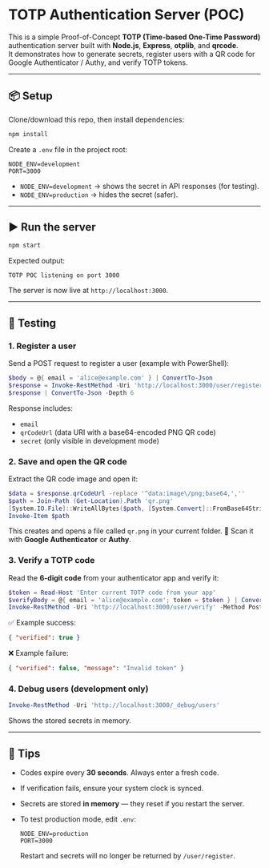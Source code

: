 
# TOTP Authentication Server (POC)

This is a simple Proof-of-Concept **TOTP (Time-based One-Time Password)** authentication server built with **Node.js**, **Express**, **otplib**, and **qrcode**.  
It demonstrates how to generate secrets, register users with a QR code for Google Authenticator / Authy, and verify TOTP tokens.

---

## 📦 Setup

Clone/download this repo, then install dependencies:

```bash
npm install
````

Create a `.env` file in the project root:

```
NODE_ENV=development
PORT=3000
```

* `NODE_ENV=development` → shows the secret in API responses (for testing).
* `NODE_ENV=production` → hides the secret (safer).

---

## ▶️ Run the server

```bash
npm start
```

Expected output:

```
TOTP POC listening on port 3000
```

The server is now live at `http://localhost:3000`.

---

## 🧪 Testing

### 1. Register a user

Send a POST request to register a user (example with PowerShell):

```powershell
$body = @{ email = 'alice@example.com' } | ConvertTo-Json
$response = Invoke-RestMethod -Uri 'http://localhost:3000/user/register' -Method Post -Body $body -ContentType 'application/json'
$response | ConvertTo-Json -Depth 6
```

Response includes:

* `email`
* `qrCodeUrl` (data URI with a base64-encoded PNG QR code)
* `secret` (only visible in development mode)

### 2. Save and open the QR code

Extract the QR code image and open it:

```powershell
$data = $response.qrCodeUrl -replace '^data:image\/png;base64,',''
$path = Join-Path (Get-Location).Path 'qr.png'
[System.IO.File]::WriteAllBytes($path, [System.Convert]::FromBase64String($data))
Invoke-Item $path
```

This creates and opens a file called `qr.png` in your current folder.
📱 Scan it with **Google Authenticator** or **Authy**.

### 3. Verify a TOTP code

Read the **6-digit code** from your authenticator app and verify it:

```powershell
$token = Read-Host 'Enter current TOTP code from your app'
$verifyBody = @{ email = 'alice@example.com'; token = $token } | ConvertTo-Json
Invoke-RestMethod -Uri 'http://localhost:3000/user/verify' -Method Post -Body $verifyBody -ContentType 'application/json'
```

✅ Example success:

```json
{ "verified": true }
```

❌ Example failure:

```json
{ "verified": false, "message": "Invalid token" }
```

### 4. Debug users (development only)

```powershell
Invoke-RestMethod -Uri 'http://localhost:3000/_debug/users'
```

Shows the stored secrets in memory.

---

## 🔧 Tips

* Codes expire every **30 seconds**. Always enter a fresh code.
* If verification fails, ensure your system clock is synced.
* Secrets are stored **in memory** — they reset if you restart the server.
* To test production mode, edit `.env`:

  ```
  NODE_ENV=production
  PORT=3000
  ```

  Restart and secrets will no longer be returned by `/user/register`.


